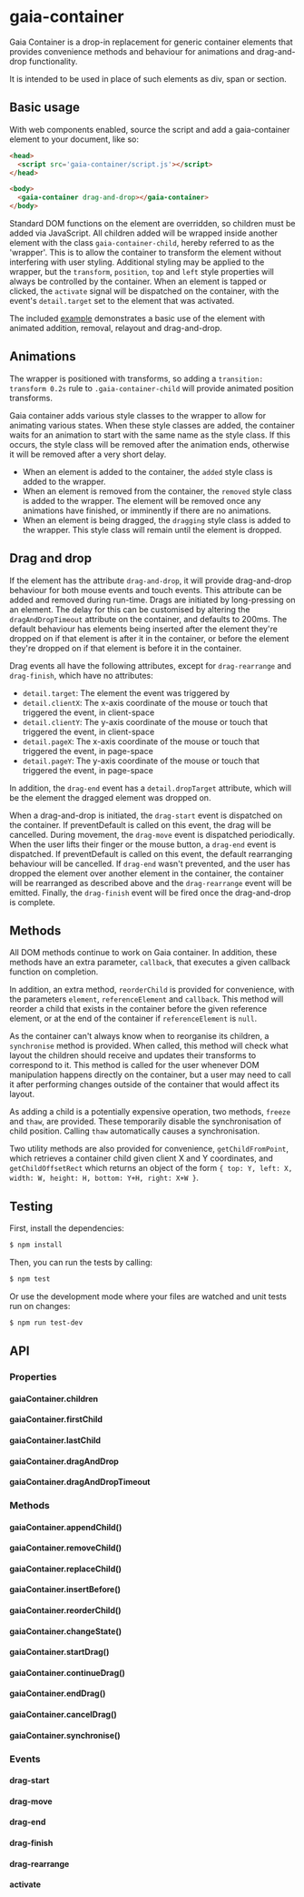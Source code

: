 # gaia-container

Gaia Container is a drop-in replacement for generic container elements that provides convenience methods and behaviour for animations and drag-and-drop functionality.

It is intended to be used in place of such elements as div, span or section.

## Basic usage

With web components enabled, source the script and add a gaia-container element to your document, like so:

```html
<head>
  <script src='gaia-container/script.js'></script>
</head>

<body>
  <gaia-container drag-and-drop></gaia-container>
</body>
```

Standard DOM functions on the element are overridden, so children must be added via JavaScript. All children added will be wrapped inside another element with the class `gaia-container-child`, hereby referred to as the 'wrapper'. This is to allow the container to transform the element without interfering with user styling. Additional styling may be applied to the wrapper, but the `transform`, `position`, `top` and `left` style properties will always be controlled by the container. When an element is tapped or clicked, the `activate` signal will be dispatched on the container, with the event's `detail.target` set to the element that was activated.

The included [example](examples/basic.html) demonstrates a basic use of the element with animated addition, removal, relayout and drag-and-drop.

## Animations

The wrapper is positioned with transforms, so adding a `transition: transform 0.2s` rule to `.gaia-container-child` will provide animated position transforms.

Gaia container adds various style classes to the wrapper to allow for animating various states. When these style classes are added, the container waits for an animation to start with the same name as the style class. If this occurs, the style class will be removed after the animation ends, otherwise it will be removed after a very short delay.

* When an element is added to the container, the `added` style class is added to the wrapper.
* When an element is removed from the container, the `removed` style class is added to the wrapper. The element will be removed once any animations have finished, or imminently if there are no animations.
* When an element is being dragged, the `dragging` style class is added to the wrapper. This style class will remain until the element is dropped.

## Drag and drop

If the element has the attribute `drag-and-drop`, it will provide drag-and-drop behaviour for both mouse events and touch events. This attribute can be added and removed during run-time. Drags are initiated by long-pressing on an element. The delay for this can be customised by altering the `dragAndDropTimeout` attribute on the container, and defaults to 200ms. The default behaviour has elements being inserted after the element they're dropped on if that element is after it in the container, or before the element they're dropped on if that element is before it in the container.

Drag events all have the following attributes, except for `drag-rearrange` and `drag-finish`, which have no attributes:
* `detail.target`: The element the event was triggered by
* `detail.clientX`: The x-axis coordinate of the mouse or touch that triggered the event, in client-space
* `detail.clientY`: The y-axis coordinate of the mouse or touch that triggered the event, in client-space
* `detail.pageX`: The x-axis coordinate of the mouse or touch that triggered the event, in page-space
* `detail.pageY`: The y-axis coordinate of the mouse or touch that triggered the event, in page-space

In addition, the `drag-end` event has a `detail.dropTarget` attribute, which will be the element the dragged element was dropped on.

When a drag-and-drop is initiated, the `drag-start` event is dispatched on the container. If preventDefault is called on this event, the drag will be cancelled.
During movement, the `drag-move` event is dispatched periodically.
When the user lifts their finger or the mouse button, a `drag-end` event is dispatched. If preventDefault is called on this event, the default rearranging behaviour will be cancelled.
If `drag-end` wasn't prevented, and the user has dropped the element over another element in the container, the container will be rearranged as described above and the `drag-rearrange` event will be emitted.
Finally, the `drag-finish` event will be fired once the drag-and-drop is complete.

## Methods

All DOM methods continue to work on Gaia container. In addition, these methods have an extra parameter, `callback`, that executes a given callback function on completion.

In addition, an extra method, `reorderChild` is provided for convenience, with the parameters `element`, `referenceElement` and `callback`. This method will reorder a child that exists in the container before the given reference element, or at the end of the container if `referenceElement` is `null`.

As the container can't always know when to reorganise its children, a `synchronise` method is provided. When called, this method will check what layout the children should receive and updates their transforms to correspond to it. This method is called for the user whenever DOM manipulation happens directly on the container, but a user may need to call it after performing changes outside of the container that would affect its layout.

As adding a child is a potentially expensive operation, two methods, `freeze` and `thaw`, are provided. These temporarily disable the synchronisation of child position. Calling `thaw` automatically causes a synchronisation.

Two utility methods are also provided for convenience, `getChildFromPoint`, which retrieves a container child given client X and Y coordinates, and `getChildOffsetRect` which returns an object of the form `{ top: Y, left: X, width: W, height: H, bottom: Y+H, right: X+W }`.

## Testing

First, install the dependencies:
```bash
$ npm install
```

Then, you can run the tests by calling:
```bash
$ npm test
```

Or use the development mode where your files are watched and unit tests run on
changes:
```bash
$ npm run test-dev
```

## API

### Properties

#### gaiaContainer.children

#### gaiaContainer.firstChild

#### gaiaContainer.lastChild

#### gaiaContainer.dragAndDrop

#### gaiaContainer.dragAndDropTimeout

### Methods

#### gaiaContainer.appendChild()

#### gaiaContainer.removeChild()

#### gaiaContainer.replaceChild()

#### gaiaContainer.insertBefore()

#### gaiaContainer.reorderChild()

#### gaiaContainer.changeState()

#### gaiaContainer.startDrag()

#### gaiaContainer.continueDrag()

#### gaiaContainer.endDrag()

#### gaiaContainer.cancelDrag()

#### gaiaContainer.synchronise()

### Events

#### drag-start

#### drag-move

#### drag-end

#### drag-finish

#### drag-rearrange

#### activate
